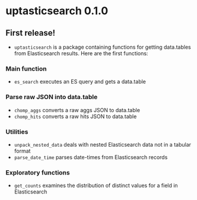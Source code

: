 # uptasticsearch 0.1.0

## First release!

- `uptasticsearch` is a package containing functions for getting data.tables from Elasticsearch results. Here are the first functions:

### Main function
- `es_search` executes an ES query and gets a data.table

### Parse raw JSON into data.table
- `chomp_aggs` converts a raw aggs JSON to data.table
- `chomp_hits` converts a raw hits JSON to data.table

### Utilities
- `unpack_nested_data` deals with nested Elasticsearch data not in a tabular format
- `parse_date_time` parses date-times from Elasticsearch records

### Exploratory functions
- `get_counts` examines the distribution of distinct values for a field in Elasticsearch
